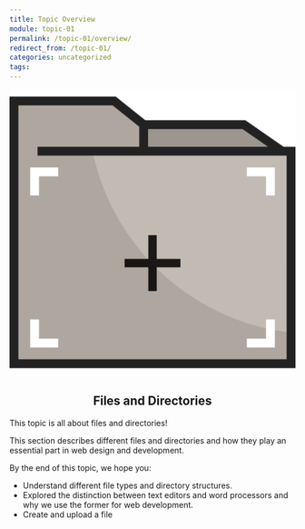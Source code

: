 ```yaml
---
title: Topic Overview
module: topic-01
permalink: /topic-01/overview/
redirect_from: /topic-01/
categories: uncategorized
tags:
---
```


<div class="section-title">
  <img src="../img/assignment-01.svg" alt="" title="Assignment 1: READMEs" />
  <h2 style="text-align: center;">Files and Directories</h2>
</div>


This topic is all about files and directories! 

This section describes different files and directories and how they play an essential part in web design and development.

By the end of this topic, we hope you:

<ul class="pros-and-cons">
  <li class="icon-pro">Understand different file types and directory structures.</li>
  <li class="icon-pro">Explored the distinction between text editors and word processors and why we use the former for web development.</li>
  <li class="icon-pro">Create and upload a file</li>
</ul>
